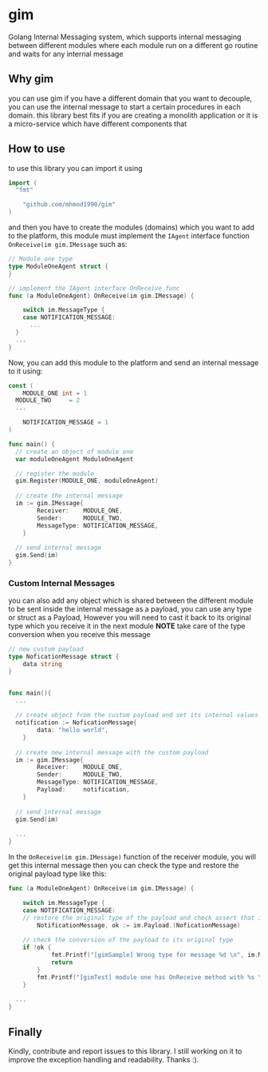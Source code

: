 # gim
Golang Internal Messaging system, which supports internal messaging between different modules where each module run on a different go routine and waits for any internal message

## Why gim
you can use gim if you have a different domain that you want to decouple, you can use the internal message to start a certain procedures in each domain. this library best fits if you are creating a monolith application or it is a micro-service which have different components that

## How to use
to use this library you can import it using 
```go
import (
  "fmt"

	"github.com/mhmod1990/gim"
)
```
and then you have to create the modules (domains) which you want to add to the platform, this module must implement the `IAgent` interface function `OnReceive(im gim.IMessage` such as:
```go
// Module one type
type ModuleOneAgent struct {
}

// implement the IAgent interface OnReceive func
func (a ModuleOneAgent) OnReceive(im gim.IMessage) {

	switch im.MessageType {
	case NOTIFICATION_MESSAGE:
	  ...
  }
  ...
}
```
Now, you can add this module to the platform and send an internal message to it using:
```go
const (
	MODULE_ONE int = 1
  MODULE_TWO     = 2
  ...

	NOTIFICATION_MESSAGE = 1
)

func main() {
  // create an object of module one
  var moduleOneAgent ModuleOneAgent

  // register the module
  gim.Register(MODULE_ONE, moduleOneAgent)
  
  // create the internal message
  im := gim.IMessage{
		Receiver:    MODULE_ONE,
		Sender:      MODULE_TWO,
		MessageType: NOTIFICATION_MESSAGE,
	}
  
  // send internal message
  gim.Send(im)
}

```
### Custom Internal Messages
you can also add any object which is shared between the different module to be sent inside the internal message as a payload, you can use any type or struct as a Payload, However you will need to cast it back to its original type which you receive it in the next module
**NOTE** take care of the type conversion when you receive this message
```go
// new custom payload
type NoficationMessage struct {
	data string
}


func main(){
  ...
  
  // create object from the custom payload and set its internal values
  notification := NoficationMessage{
		data: "hello world",
	}
  
  // create new internal message with the custom payload
  im := gim.IMessage{
		Receiver:    MODULE_ONE,
		Sender:      MODULE_TWO,
		MessageType: NOTIFICATION_MESSAGE,
		Payload:     notification,
	}
  
  // send internal message
  gim.Send(im)
  
  ...
}
```
In the `OnReceive(im gim.IMessage)` function of the receiver module, you will get this internal message then you can check the type and restore 
the original payload type like this:
```go
func (a ModuleOneAgent) OnReceive(im gim.IMessage) {

	switch im.MessageType {
	case NOTIFICATION_MESSAGE:
    // restore the original type of the payload and check assert that it was the right type
		NotificationMessage, ok := im.Payload.(NoficationMessage)
    
    // check the conversion of the payload to its original type
    if !ok {
			fmt.Printf("[gimSample] Wrong type for message %d \n", im.MessageType)
			return
		}
		fmt.Printf("[gimTest] module one has OnReceive method with %s \n", NotificationMessage.data)
	}
  
  ...
}

```

## Finally
Kindly, contribute and report issues to this library. I still working on it to improve the exception handling and readability.
Thanks :).

